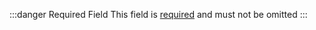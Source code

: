 :::danger Required Field
This field is [required](/policies/required-vs-optional) and must not be omitted
:::